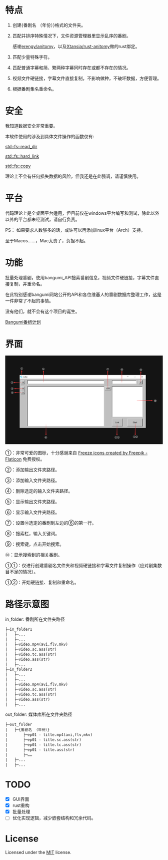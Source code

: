 # 特点

1. 创建{番剧名 （年份）}格式的文件夹。
2. 匹配并排序特殊情况下，文件资源管理器里显示乱序的番剧。
    
    感谢[erengy/anitomy](https://github.com/erengy/anitomy)，以及[Xtansia/rust-anitomy](https://github.com/Xtansia/rust-anitomy)做的rust绑定。
3. 匹配少量特殊字符。
4. 匹配普通字幕和简、繁两种字幕同时存在或都不存在的情况。
5. 视频文件硬链接，字幕文件直接复制，不影响做种，不破坏数据，方便管理。
6. 根据番剧集名重命名。

# 安全

我知道数据安全非常重要。

本软件使用的涉及到具体文件操作的函数仅有:

[std::fs::read_dir](https://doc.rust-lang.org/stable/std/fs/fn.read_dir.html)

[std::fs::hard_link](https://doc.rust-lang.org/stable/std/fs/fn.hard_link.html)

[std::fs::copy](https://doc.rust-lang.org/stable/std/fs/fn.copy.html)

理论上不会有任何损失数据的风险，但我还是在此强调，请谨慎使用。

# 平台

代码理论上是全桌面平台适用，但目前仅在windows平台编写和测试，除此以外以外的平台都未经测试，请自行负责。

PS：
如果要求人数够多的话，或许可以再添加linux平台（Arch）支持。

至于Macos……，Mac太贵了，负担不起。

# 功能

批量处理番剧，使用bangumi_API搜索番剧信息，视频文件硬链接，字幕文件直接复制，并重命名。

在此特别感谢bangumi网站公开的API和各位维基人的番剧数据库整理工作，这是一件非常了不起的事情。

没有他们，就不会有这个项目的诞生。

[Bangumi番组计划](https://bangumi.tv/)

# 界面

![GUI](images\GUI.png)

①：非常可爱的图标，十分感谢来自
<a href="https://www.flaticon.com/free-icons/freeze" title="freeze icons">Freeze icons created by Freepik - Flaticon</a>
免费授权。

②：添加输出文件夹路径。

③：添加输入文件夹路径。

④：删除选定的输入文件夹路径。

⑤：显示输出文件夹路径。

⑥：显示输入文件夹路径。

⑦：设置⑩选定的番剧到左边的⑥的第一行。

⑧：搜索栏，输入关键词。

⑨：搜索键，点击开始搜索。

⑩：显示搜索到的相关番剧。

①①：仅进行创建番剧名文件夹和视频硬链接和字幕文件复制操作（应对剧集数目不足的情况）。

①②：开始硬链接、复制和重命名。

# 路径示意图

in_folder:  番剧所在文件夹路径
```
├─in_folder1  
|   ├─...  
|   ├─...  
|   ├─video.mp4(avi,flv,mkv)   
|   ├─video.sc.ass(str)
|   ├─video.tc.ass(str)
|   ├─video.ass(str)
|   ├─...
├─in_folder2  
|   ├─...  
|   ├─...  
|   ├─video.mp4(avi,flv,mkv)   
|   ├─video.sc.ass(str)
|   ├─video.tc.ass(str)
|   ├─video.ass(str)
|   ├─...
```
out_folder: 媒体库所在文件夹路径
```
├─out_folder    
|   ├─{番剧名 （年份）}  
|       ├─ep01 - title.mp4(avi,flv,mkv)     
|       ├─ep01 - title.sc.ass(str)
|       ├─ep01 - title.tc.ass(str) 
|       ├─ep01 - title.ass(str)
|       ├─……
|   ├─...  
|   ├─...
```

# TODO

- [x] GUI界面
- [x] rust重构
- [x] 批量处理
- [ ] 优化实现逻辑，减少嵌套结构和冗余代码。

# License

Licensed under the [MIT](LICENSE) license.